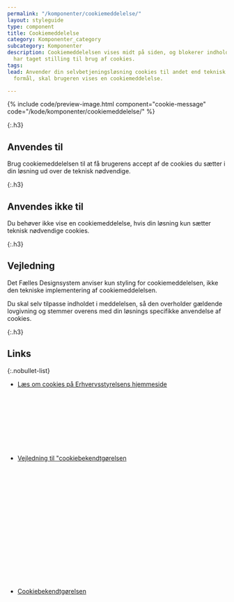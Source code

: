 ```yaml
---
permalink: "/komponenter/cookiemeddelelse/"
layout: styleguide
type: component
title: Cookiemeddelelse
category: Komponenter_category
subcategory: Komponenter
description: Cookiemeddelelsen vises midt på siden, og blokerer indhold indtil man
  har taget stilling til brug af cookies.
tags: 
lead: Anvender din selvbetjeningsløsning cookies til andet end teknisk nødvendige
  formål, skal brugeren vises en cookiemeddelelse.

---
```

{% include code/preview-image.html component="cookie-message" code="/kode/komponenter/cookiemeddelelse/" %}

{:.h3}
## Anvendes til

Brug cookiemeddelelsen til at få brugerens accept af de cookies du sætter i din løsning ud over de teknisk nødvendige.

{:.h3}
## Anvendes ikke til

Du behøver ikke vise en cookiemeddelelse, hvis din løsning kun sætter teknisk nødvendige cookies.

{:.h3}
## Vejledning

Det Fælles Designsystem anviser kun styling for cookiemeddelelsen, ikke den tekniske implementering af cookiemeddelelsen.

Du skal selv tilpasse indholdet i meddelelsen, så den overholder gældende lovgivning og stemmer overens med din løsnings specifikke anvendelse af cookies.

{:.h3}
## Links

{:.nobullet-list}
- <a href="https://erhvervsstyrelsen.dk/cookieregler" class="icon-link">Læs om cookies på Erhvervsstyrelsens hjemmeside<svg class="icon-svg" focusable="false" aria-hidden="true"><use xlink:href="#open-in-new"></use></svg></a>
- <a href="https://erhvervsstyrelsen.dk/vejledning-cookiebekendtgoerelse" class="icon-link">Vejledning til "cookiebekendtgørelsen<svg class="icon-svg" focusable="false" aria-hidden="true"><use xlink:href="#open-in-new"></use></svg></a>
- <a href="https://www.retsinformation.dk/forms/r0710.aspx?id=139279" class="icon-link">Cookiebekendtgørelsen<svg class="icon-svg" focusable="false" aria-hidden="true"><use xlink:href="#open-in-new"></use></svg></a>
